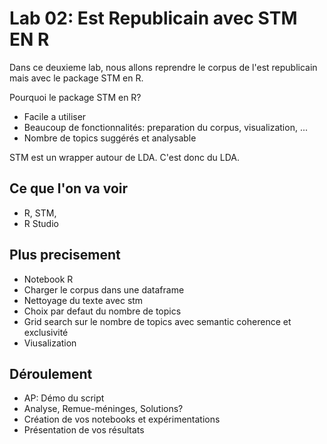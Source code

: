# Lab 02: Est Republicain avec STM EN R

Dans ce deuxieme lab, nous allons reprendre le corpus de l'est republicain mais avec le package STM en R.

Pourquoi le package STM en R?

* Facile a utiliser
* Beaucoup de fonctionnalités: preparation du corpus, visualization, ...
* Nombre de topics suggérés et analysable

STM est un wrapper autour de LDA. C'est donc du LDA.

## Ce que l'on va voir

* R, STM,
* R Studio

## Plus precisement

* Notebook R
* Charger le corpus dans une dataframe
* Nettoyage du texte avec stm
* Choix par defaut du nombre de topics
* Grid search sur le nombre de topics avec semantic coherence et exclusivité
* Viusalization

## Déroulement

* AP: Démo du script
* Analyse, Remue-méninges, Solutions?
* Création de vos notebooks et expérimentations
* Présentation de vos résultats
